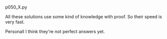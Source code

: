 
p050_X.py

All these solutions use some kind of knowledge with proof. So their speed is very fast. 

Personall I think they're not perfect answers yet.


